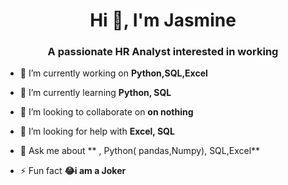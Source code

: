 
<h1 align="center">Hi 👋, I'm Jasmine</h1>
<h3 align="center">A passionate HR Analyst interested in working </h3>


- 🔭 I’m currently working on **Python,SQL,Excel**

- 🌱 I’m currently learning **Python, SQL**

- 👯 I’m looking to collaborate on **on nothing**

- 🤝 I’m looking for help with **Excel, SQL**

- 💬 Ask me about ** , Python( pandas,Numpy), SQL,Excel**

- ⚡ Fun fact **😂i am a Joker**

